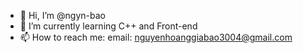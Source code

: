 - 👋 Hi, I’m @ngyn-bao
- 🌱 I’m currently learning C++ and Front-end
- 📫 How to reach me: email: nguyenhoanggiabao3004@gmail.com

<!---
ngyn-bao/ngyn-bao is a ✨ special ✨ repository because its `README.md` (this file) appears on your GitHub profile.
You can click the Preview link to take a look at your changes.
--->
